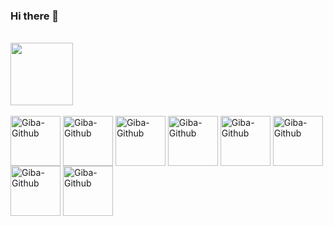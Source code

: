 ### Hi there 👋


<div style="display: inline_block"><br>
<img height="100em" src="https://github-readme-stats.vercel.app/api?username=gooliveira&show_icons=true&theme=github_dark&include_all_commits=true&count_private=true&hide=issues,contribs&hide_border=true&custom_title= Gilberto Oliveira "/>
</div>


<div style="display: inline_block"><br>
<img align="center" alt="Giba-Github" height="80" width="80" src="https://developer.salesforce.com/resources2/certification-site/images/Certifications-logo/Administrator.png">
<img align="center" alt="Giba-Github" height="80" width="80" src="https://developer.salesforce.com/resources2/certification-site/images/Certifications-logo/Platform-App-Builder.png">
<img align="center" alt="Giba-Github" height="80" width="80" src="https://developer.salesforce.com/resources2/certification-site/images/Certifications-logo/Sales-Cloud-Consultant.png">
<img align="center" alt="Giba-Github" height="80" width="80" src="https://developer.salesforce.com/resources2/certification-site/images/Certifications-logo/Service-Cloud-Consultant.png">
<img align="center" alt="Giba-Github" height="80" width="80" src="https://developer.salesforce.com/resources2/certification-site/images/Certifications-logo/Experience-Cloud-Consultant.png">
<img align="center" alt="Giba-Github" height="80" width="80" src="https://developer.salesforce.com/resources2/certification-site/images/Certifications-logo/Sharing-and-Visibility-Designer.png">
<img align="center" alt="Giba-Github" height="80" width="80" src="https://developer.salesforce.com/resources2/certification-site/images/Certifications-logo/Marketing-Cloud-Administrator.png"> 
<img align="center" alt="Giba-Github" height="80" width="80" src="https://developer.salesforce.com/resources2/certification-site/images/Certifications-logo/Marketing-Cloud-Email-Specialist.png">
</div>

<!--
**gooliveira/gooliveira** is a ✨ _special_ ✨ repository because its `README.md` (this file) appears on your GitHub profile.

Here are some ideas to get you started:
Links
https://shields.io/
https://github.com/Ileriayo/markdown-badges#developerforums
https://github.com/alexandresanlim/Badges4-README.md-Profile
https://github.com/anuraghazra/github-readme-stats#common-options
https://github.com/ikatyang/emoji-cheat-sheet/blob/master/README.md#smileys--emotion
https://github.com/ikatyang/emoji-cheat-sheet/blob/master/README.md#objects
https://emojipedia.org/search/?q=bag
https://dev.to/envoy_/150-badges-for-github-pnk

- 🔭 I’m currently working on ...
- 🌱 I’m currently learning ...
- 👯 I’m looking to collaborate on ...
- 🤔 I’m looking for help with ...
- 💬 Ask me about ...
- 📫 How to reach me: ...
- 😄 Pronouns: ...
- ⚡ Fun fact: ...
<img height="180em" src="https://github-readme-stats.vercel.app/api/top-langs/?username=gooliveira&layout=compact&langs_count=7&theme=dracula"/>
<img height="180em" src="https://github-readme-stats.vercel.app/api?username=gooliveira&show_icons=true&theme=blue-blue&include_all_commits=true&count_private=true"/>

<img height="180em" src="https://github-readme-stats.vercel.app/api/top-langs/?username=gooliveira&langs_count=1"/>

<img height="180em" src="https://github-readme-stats.vercel.app/api?username=gooliveira&show_icons=true&theme=blue-blue&include_all_commits=true&count_private=true"/>

<img height="180em" src="https://github-readme-stats.vercel.app/api/top-langs/?username=gooliveira&theme=blue-green&include_all_commits=true&count_private=true"/>


<div style="display: inline_block"><br>
  <img align="center" alt="Giba-Salesforce" height="30" width="40" src="https://raw.githubusercontent.com/devicons/devicon/master/icons/salesforce/salesforce-original.svg">
  <img align="center" alt="Giba-Jira" height="30" width="40" src="https://cdn.jsdelivr.net/gh/devicons/devicon/icons/jira/jira-original.svg">
  <img align="center" alt="Giba-HTML" height="30" width="40" src="https://raw.githubusercontent.com/devicons/devicon/master/icons/html5/html5-original.svg">
  <img align="center" alt="Giba-CSS" height="30" width="40" src="https://raw.githubusercontent.com/devicons/devicon/master/icons/css3/css3-original.svg">
  <img align="center" alt="Giba-Javascript" height="30" width="40" src="https://cdn.jsdelivr.net/gh/devicons/devicon/icons/javascript/javascript-original.svg">
  <img align="center" alt="Giba-Filezilla" height="30" width="40" src="https://cdn.jsdelivr.net/gh/devicons/devicon/icons/filezilla/filezilla-plain.svg">
        <img align="center" alt="Giba-Slack" height="30" width="40" src="https://cdn.jsdelivr.net/gh/devicons/devicon/icons/slack/slack-original.svg">
        <img align="center" alt="Giba-VsCode" height="30" width="40" src="https://cdn.jsdelivr.net/gh/devicons/devicon/icons/vscode/vscode-original.svg">
        <img align="center" alt="Giba-Trello" height="30" width="40" src="https://cdn.jsdelivr.net/gh/devicons/devicon/icons/trello/trello-plain.svg">
        <img align="center" alt="Giba-Linkedin" height="30" width="40" src="https://cdn.jsdelivr.net/gh/devicons/devicon/icons/linkedin/linkedin-original.svg">
          <img align="center" alt="Giba-Github" height="30" width="40" src="https://cdn.jsdelivr.net/gh/devicons/devicon/icons/github/github-original.svg">
<img align="center" alt="Giba-Github" height="30" width="40" src="https://trailhead.salesforce.com/assets/ranks/ranger-4ff0ee9f9279c163c5fca383a6fdc3b1a20fb9a22049483337e06e3a20b7a42d.png">



https://trailhead.salesforce.com/assets/ranks/ranger-4ff0ee9f9279c163c5fca383a6fdc3b1a20fb9a22049483337e06e3a20b7a42d.png
  
  
  [Status](https://github-readme-stats.vercel.app/api?username=gooliveira) [![Linguagens](https://github-readme-stats.vercel.app/api/top-langs/?username=gooliveira&layout=compact)](link_do_seu_perfil)

  
  
  <img alt="GitHub language count" src="https://img.shields.io/github/languages/count/gooliveira/LPs">
  
</div>

-->



